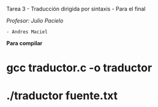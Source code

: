 Tarea 3 - Traducción dirigida por sintaxis - Para el final

*Profesor: Julio Pacielo*

    - Andres Maciel

**Para compilar**

# gcc traductor.c -o traductor
# ./traductor fuente.txt
